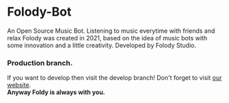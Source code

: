# Folody-Bot
An Open Source Music Bot. Listening to music everytime with friends and relax Folody was created in 2021, based on the idea of ​​music bots with some innovation and a little creativity. Developed by Folody Studio.
### Production branch.
If you want to develop then visit the develop branch!
Don't forget to visit [our website](https://folody.xyz).<br/>
**Anyway Foldy is always with you.**
